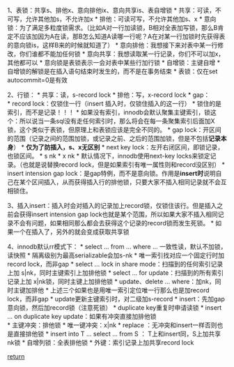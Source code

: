 1、表锁：共享s、排他x、意向排他ix、意向共享is、表自增锁
    * 共享：可读，不可写，允许其他加s，不允许加x
    * 排他：可读可写，不允许其他加s、x
    * 意向锁：为了满足多粒度锁需求。（比如A对一行加读锁，B相对全表加写锁，那么B肯定不应该加因为A在读，那B怎么知道A读哪一行呢？A在对某一行加锁时先获得表的意向锁is，这样B来的时候就知道了）
        * 意向排他：我想接下来对表中某一行修改，你们谁都不能加任何锁
        * 意向共享：我想读取某一行记录，你们不可以加x，其他都可以
        * 意向锁是表锁表示一会对表中某些行加行锁
    * 自增锁：主键自增
        * 自增锁的解锁是在插入语句结束时发生的，而不是在事务结束
    * 表锁：仅在set autocommit=0是有效

2、行锁：
    * 共享：读，s-record lock
    * 排他：写，x-record lock
    * gap：    
        * record lock：仅锁住一行（insert 插入时，仅锁住插入的这一行）
            * 锁住的是索引，而不是记录！！！
            * 如果没有索引，innodb会默认聚集主键索引，锁这个：所以说当一条sql没有走任何索引时，那么将会在每一条聚集索引后面加X锁，这个类似于表锁，但原理上和表锁应该是完全不同的。
        * gap lock：开区间的范围（记录之间的范围加锁，或记录之前、之后的范围加锁，但是不包括**记录本身**）
            * **仅为了防插入，s、x无区别**
        * next key lock：左开右闭区间，即锁记录，也锁区间。
            * s nk
            * x nk
            * 默认情况下，innodb使用next-key locks来锁定记录。（也就是说替换record lock，但是如果索引有唯一属性则和record没区别）
        * insert intension gap lock：是gap特例，而不是意向锁。作用是**insert时**说明自己在某个区间插入，从而获得插入行的排他锁，只要大家不插入相同记录就不会互相锁住。
        
3、插入insert：插入时会对插入的记录加上record锁，仅锁住该行。但是插入之前会获得insert intension gap lock也就是某个范围，所以如果大家不插入相同记录不会有问题，如果相同那么都会去获得这个记录的record锁而发生死锁。
    * 如果一个在插入了，另外的就会变成获取共享锁

4、innodb默认rr模式下：
    * select ... from ... where ... 一致性读，默认不加锁，读快照
        * 隔离级别为最高serializable会加s-nk
        * 唯一索引找对应一个固定行时加record lock，而非gap
    * select ... lock in share mode：扫描到的任何索引记录上加 s|nk，同时主键索引上加排他锁
    * select ... for update：扫描到的所有索引记录上加 x|nk锁，同时主键上加排他锁
    * update、delete ... where：加nk，同时主键加排他
        * 上述三个如果也是用唯一索引定位唯一行那么也是加record lock，而非gap
        * update更新主键索引时，对二级加s-record
    * insert：先加gap意向锁，然后加record锁（注意死锁）
        * duplicate key重复时申请读锁
    * insert ... on duplicate key update：如果有冲突直接加排他锁    
        * 主键冲突：排他锁
        * 唯一键冲突：x|nk
    * replace ：无冲突和insert一样否则也是直接排他锁
    * insert into T ... select ... from S ： T上和insert同，S上加共享nk锁
    * 自增列锁：全表排他锁
    * 外键：索引记录上加共享record lock


[return](README.md)